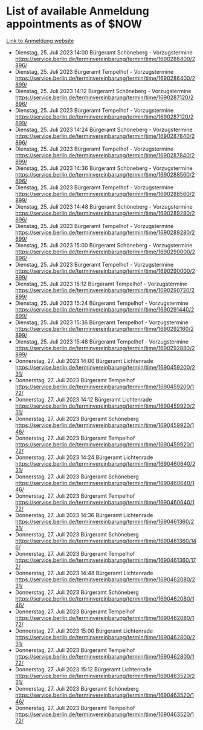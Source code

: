 # List of available Anmeldung appointments as of $NOW
[Link to Anmeldung website](https://service.berlin.de/terminvereinbarung/termin/tag.php?termin=1&anliegen[]=120686&dienstleisterlist=122210,122217,327316,122219,327312,122227,327314,122231,327346,122243,327348,122254,122252,329742,122260,329745,122262,329748,122271,327278,122273,327274,122277,327276,330436,122280,327294,122282,327290,122284,327292,122291,327270,122285,327266,122286,327264,122296,327268,150230,329760,122297,327286,122294,327284,122312,329763,122314,329775,122304,327330,122311,327334,122309,327332,317869,122281,327352,122279,329772,122283,122276,327324,122274,327326,122267,329766,122246,327318,122251,327320,122257,327322,122208,327298,122226,327300&herkunft=http%3A%2F%2Fservice.berlin.de%2Fdienstleistung%2F120686%2F)
- Dienstag, 25. Juli 2023 14:00 Bürgeramt Schöneberg - Vorzugstermine https://service.berlin.de/terminvereinbarung/termin/time/1690286400/2896/
- Dienstag, 25. Juli 2023  Bürgeramt Tempelhof - Vorzugstermine https://service.berlin.de/terminvereinbarung/termin/time/1690286400/2899/
- Dienstag, 25. Juli 2023 14:12 Bürgeramt Schöneberg - Vorzugstermine https://service.berlin.de/terminvereinbarung/termin/time/1690287120/2896/
- Dienstag, 25. Juli 2023  Bürgeramt Tempelhof - Vorzugstermine https://service.berlin.de/terminvereinbarung/termin/time/1690287120/2899/
- Dienstag, 25. Juli 2023 14:24 Bürgeramt Schöneberg - Vorzugstermine https://service.berlin.de/terminvereinbarung/termin/time/1690287840/2896/
- Dienstag, 25. Juli 2023  Bürgeramt Tempelhof - Vorzugstermine https://service.berlin.de/terminvereinbarung/termin/time/1690287840/2899/
- Dienstag, 25. Juli 2023 14:36 Bürgeramt Schöneberg - Vorzugstermine https://service.berlin.de/terminvereinbarung/termin/time/1690288560/2896/
- Dienstag, 25. Juli 2023  Bürgeramt Tempelhof - Vorzugstermine https://service.berlin.de/terminvereinbarung/termin/time/1690288560/2899/
- Dienstag, 25. Juli 2023 14:48 Bürgeramt Schöneberg - Vorzugstermine https://service.berlin.de/terminvereinbarung/termin/time/1690289280/2896/
- Dienstag, 25. Juli 2023  Bürgeramt Tempelhof - Vorzugstermine https://service.berlin.de/terminvereinbarung/termin/time/1690289280/2899/
- Dienstag, 25. Juli 2023 15:00 Bürgeramt Schöneberg - Vorzugstermine https://service.berlin.de/terminvereinbarung/termin/time/1690290000/2896/
- Dienstag, 25. Juli 2023  Bürgeramt Tempelhof - Vorzugstermine https://service.berlin.de/terminvereinbarung/termin/time/1690290000/2899/
- Dienstag, 25. Juli 2023 15:12 Bürgeramt Tempelhof - Vorzugstermine https://service.berlin.de/terminvereinbarung/termin/time/1690290720/2899/
- Dienstag, 25. Juli 2023 15:24 Bürgeramt Tempelhof - Vorzugstermine https://service.berlin.de/terminvereinbarung/termin/time/1690291440/2899/
- Dienstag, 25. Juli 2023 15:36 Bürgeramt Tempelhof - Vorzugstermine https://service.berlin.de/terminvereinbarung/termin/time/1690292160/2899/
- Dienstag, 25. Juli 2023 15:48 Bürgeramt Tempelhof - Vorzugstermine https://service.berlin.de/terminvereinbarung/termin/time/1690292880/2899/
- Donnerstag, 27. Juli 2023 14:00 Bürgeramt Lichtenrade https://service.berlin.de/terminvereinbarung/termin/time/1690459200/231/
- Donnerstag, 27. Juli 2023  Bürgeramt Tempelhof https://service.berlin.de/terminvereinbarung/termin/time/1690459200/172/
- Donnerstag, 27. Juli 2023 14:12 Bürgeramt Lichtenrade https://service.berlin.de/terminvereinbarung/termin/time/1690459920/231/
- Donnerstag, 27. Juli 2023  Bürgeramt Schöneberg https://service.berlin.de/terminvereinbarung/termin/time/1690459920/146/
- Donnerstag, 27. Juli 2023  Bürgeramt Tempelhof https://service.berlin.de/terminvereinbarung/termin/time/1690459920/172/
- Donnerstag, 27. Juli 2023 14:24 Bürgeramt Lichtenrade https://service.berlin.de/terminvereinbarung/termin/time/1690460640/231/
- Donnerstag, 27. Juli 2023  Bürgeramt Schöneberg https://service.berlin.de/terminvereinbarung/termin/time/1690460640/146/
- Donnerstag, 27. Juli 2023  Bürgeramt Tempelhof https://service.berlin.de/terminvereinbarung/termin/time/1690460640/172/
- Donnerstag, 27. Juli 2023 14:36 Bürgeramt Lichtenrade https://service.berlin.de/terminvereinbarung/termin/time/1690461360/231/
- Donnerstag, 27. Juli 2023  Bürgeramt Schöneberg https://service.berlin.de/terminvereinbarung/termin/time/1690461360/146/
- Donnerstag, 27. Juli 2023  Bürgeramt Tempelhof https://service.berlin.de/terminvereinbarung/termin/time/1690461360/172/
- Donnerstag, 27. Juli 2023 14:48 Bürgeramt Lichtenrade https://service.berlin.de/terminvereinbarung/termin/time/1690462080/231/
- Donnerstag, 27. Juli 2023  Bürgeramt Schöneberg https://service.berlin.de/terminvereinbarung/termin/time/1690462080/146/
- Donnerstag, 27. Juli 2023  Bürgeramt Tempelhof https://service.berlin.de/terminvereinbarung/termin/time/1690462080/172/
- Donnerstag, 27. Juli 2023 15:00 Bürgeramt Lichtenrade https://service.berlin.de/terminvereinbarung/termin/time/1690462800/231/
- Donnerstag, 27. Juli 2023  Bürgeramt Tempelhof https://service.berlin.de/terminvereinbarung/termin/time/1690462800/172/
- Donnerstag, 27. Juli 2023 15:12 Bürgeramt Lichtenrade https://service.berlin.de/terminvereinbarung/termin/time/1690463520/231/
- Donnerstag, 27. Juli 2023  Bürgeramt Schöneberg https://service.berlin.de/terminvereinbarung/termin/time/1690463520/146/
- Donnerstag, 27. Juli 2023  Bürgeramt Tempelhof https://service.berlin.de/terminvereinbarung/termin/time/1690463520/172/
